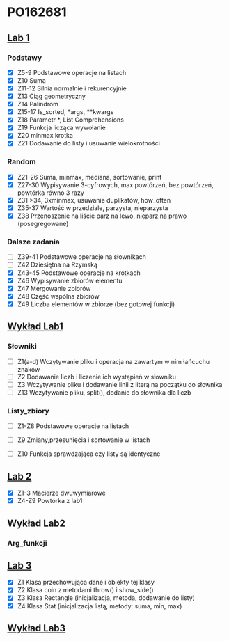 # PO162681

## [Lab 1](https://github.com/Vex0on/PO162681/tree/main/lab1)

### Podstawy
- [x] Z5-9 Podstawowe operacje na listach
- [x] Z10 Suma
- [x] Z11-12 Silnia normalnie i rekurencyjnie
- [x] Z13 Ciąg geometryczny
- [x] Z14 Palindrom
- [x] Z15-17 Is_sorted, *args, **kwargs
- [x] Z18 Parametr *, List Comprehensions
- [x] Z19 Funkcja licząca wywołanie
- [x] Z20 minmax krotka
- [x] Z21 Dodawanie do listy i usuwanie wielokrotności

### Random
- [x] Z21-26 Suma, minmax, mediana, sortowanie, print
- [x] Z27-30 Wypisywanie 3-cyfrowych, max powtórzeń, bez powtórzeń, powtórka równo 3 razy
- [x] Z31 >34, 3xminmax, usuwanie duplikatów, how_often
- [x] Z35-37 Wartość w przedziale, parzysta, nieparzysta
- [x] Z38 Przenoszenie na liście parz na lewo, nieparz na prawo (posegregowane)

### Dalsze zadania
- [ ] Z39-41 Podstawowe operacje na słownikach
- [ ] Z42 Dziesiętna na Rzymską
- [x] Z43-45 Podstawowe operacje na krotkach
- [x] Z46 Wypisywanie zbiorów elementu
- [x] Z47 Mergowanie zbiorów
- [x] Z48 Część wspólna zbiorów
- [x] Z49 Liczba elementów w zbiorze (bez gotowej funkcji)

## [Wykład Lab1](https://github.com/Vex0on/PO162681/tree/main/lab1/wykład)

### Słowniki
- [ ] Z1(a-d) Wczytywanie pliku i operacja na zawartym w nim łańcuchu znaków
- [ ] Z2 Dodawanie liczb i liczenie ich wystąpień w słowniku
- [ ] Z3 Wczytywanie pliku i dodawanie linii z literą na początku do słownika
- [ ] Z13 Wczytywanie pliku, split(), dodanie do słownika dla liczb
### Listy_zbiory
- [ ] Z1-Z8 Podstawowe operacje na listach
- [ ] Z9 Zmiany,przesunięcia i sortowanie w listach
- [ ] Z10 Funkcja sprawdzająca czy listy są identyczne


## [Lab 2](https://github.com/Vex0on/PO162681/tree/main/lab2)
- [x] Z1-3 Macierze dwuwymiarowe
- [x] Z4-Z9 Powtórka z lab1
## Wykład Lab2

### Arg_funkcji

## [Lab 3](https://github.com/Vex0on/PO162681/tree/main/lab3)
- [x] Z1 Klasa przechowująca dane i obiekty tej klasy
- [x] Z2 Klasa coin z metodami throw() i show_side()
- [x] Z3 Klasa Rectangle (inicjalizacja, metoda, dodawanie do listy)
- [x] Z4 Klasa Stat (inicjalizacja listą, metody: suma, min, max)

## [Wykład Lab3](https://github.com/Vex0on/PO162681/tree/main/lab3/wykład)